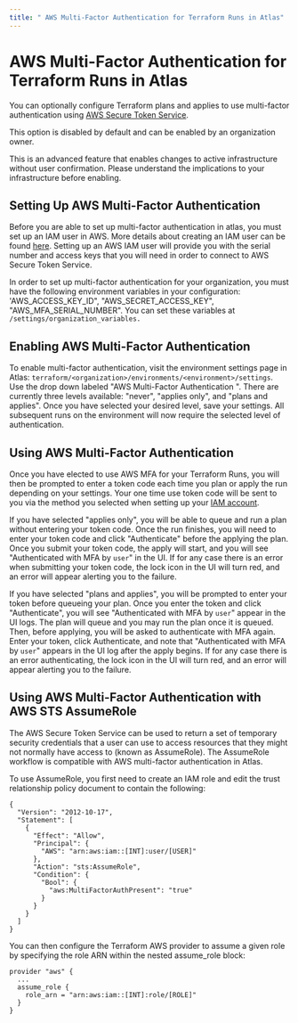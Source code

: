 ```yaml
---
title: " AWS Multi-Factor Authentication for Terraform Runs in Atlas"
---
```


# AWS Multi-Factor Authentication for Terraform Runs in Atlas

You can optionally configure Terraform plans and applies to use multi-factor authentication using [AWS Secure Token Service](http://docs.aws.amazon.com/STS/latest/APIReference/Welcome.html).

This option is disabled by default and can be enabled by an organization owner.

<div class="alert-errors">
  <div class="row alert-error">
    This is an advanced feature that enables changes to active infrastructure
    without user confirmation. Please understand the implications to your
    infrastructure before enabling.
  </div>
</div>

## Setting Up AWS Multi-Factor Authentication

Before you are able to set up multi-factor authentication in atlas, you must set up an IAM user in AWS. More details about creating an IAM user can be found [here](http://docs.aws.amazon.com/IAM/latest/UserGuide/id_credentials_mfa_enable.html). Setting up an AWS IAM user will provide you with the serial number and access keys that you will need in order to connect to AWS Secure Token Service.

In order to set up multi-factor authentication for your organization, you must have the following environment variables in your configuration: 'AWS_ACCESS_KEY_ID", "AWS_SECRET_ACCESS_KEY", "AWS_MFA_SERIAL_NUMBER". You can set these variables at `/settings/organization_variables.`


## Enabling AWS Multi-Factor Authentication

To enable multi-factor authentication, visit the environment settings page in
Atlas: `terraform/<organization>/environments/<environment>/settings`. Use the drop down labeled "AWS Multi-Factor Authentication
". There are currently three levels available: "never", "applies only", and "plans and applies". Once you have selected your desired level, save your settings. All subsequent runs on the environment will now require the selected level of authentication.

## Using AWS Multi-Factor Authentication

Once you have elected to use AWS MFA for your Terraform Runs, you will then be prompted to enter a token code each time you plan or apply the run depending on your settings. Your one time use token code will be sent to you via the method you selected when setting up your [IAM account](http://docs.aws.amazon.com/IAM/latest/UserGuide/id_credentials_mfa_enable.html).

If you have selected "applies only", you will be able to queue and run a plan without entering your token code. Once the run finishes, you will need to enter your token code and click "Authenticate" before the applying the plan. Once you submit your token code, the apply will start, and you will see "Authenticated with MFA by `user`" in the UI. If for any case there is an error when submitting your token code, the lock icon in the UI will turn red, and an error will appear alerting you to the failure.

If you have selected "plans and applies", you will be prompted to enter your token before queueing your plan.  Once you enter the token and click "Authenticate", you will see "Authenticated with MFA by `user`" appear in the UI logs. The plan will queue and you may run the plan once it is queued. Then, before applying, you will be asked to authenticate with MFA again. Enter your token, click Authenticate, and note that "Authenticated with MFA by `user`" appears in the UI log after the apply begins. If for any case there is an error authenticating, the lock icon in the UI will turn red, and an error will appear alerting you to the failure.

## Using AWS Multi-Factor Authentication with AWS STS AssumeRole

The AWS Secure Token Service can be used to return a set of temporary security credentials that a user can use to access resources that they might not normally have access to (known as AssumeRole). The AssumeRole workflow is compatible with AWS multi-factor authentication in Atlas.

To use AssumeRole, you first need to create an IAM role and edit the trust relationship policy document to contain the following:

    {
      "Version": "2012-10-17",
      "Statement": [
        {
          "Effect": "Allow",
          "Principal": {
            "AWS": "arn:aws:iam::[INT]:user/[USER]"
          },
          "Action": "sts:AssumeRole",
          "Condition": {
            "Bool": {
              "aws:MultiFactorAuthPresent": "true"
            }
          }
        }
      ]
    }

You can then configure the Terraform AWS provider to assume a given role by specifying the role ARN within the nested assume_role block:

    provider "aws" {
      ...
      assume_role {
        role_arn = "arn:aws:iam::[INT]:role/[ROLE]"
      }
    }

